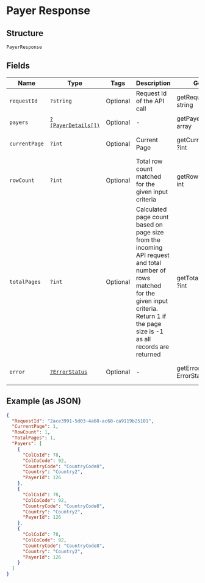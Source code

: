 
# Payer Response

## Structure

`PayerResponse`

## Fields

| Name | Type | Tags | Description | Getter | Setter |
|  --- | --- | --- | --- | --- | --- |
| `requestId` | `?string` | Optional | Request Id of the API call | getRequestId(): ?string | setRequestId(?string requestId): void |
| `payers` | [`?(PayerDetails[])`](../../doc/models/payer-details.md) | Optional | - | getPayers(): ?array | setPayers(?array payers): void |
| `currentPage` | `?int` | Optional | Current Page | getCurrentPage(): ?int | setCurrentPage(?int currentPage): void |
| `rowCount` | `?int` | Optional | Total row count matched for the given input criteria | getRowCount(): ?int | setRowCount(?int rowCount): void |
| `totalPages` | `?int` | Optional | Calculated page count based on page size from the incoming API request and total number of rows matched for the given input criteria. Return 1 if the page size is -1 as all records are returned | getTotalPages(): ?int | setTotalPages(?int totalPages): void |
| `error` | [`?ErrorStatus`](../../doc/models/error-status.md) | Optional | - | getError(): ?ErrorStatus | setError(?ErrorStatus error): void |

## Example (as JSON)

```json
{
  "RequestId": "2ace3991-5d03-4a68-ac68-ca9119b25101",
  "CurrentPage": 1,
  "RowCount": 1,
  "TotalPages": 1,
  "Payers": [
    {
      "ColCoId": 78,
      "ColCoCode": 92,
      "CountryCode": "CountryCode8",
      "Country": "Country2",
      "PayerId": 126
    },
    {
      "ColCoId": 78,
      "ColCoCode": 92,
      "CountryCode": "CountryCode8",
      "Country": "Country2",
      "PayerId": 126
    },
    {
      "ColCoId": 78,
      "ColCoCode": 92,
      "CountryCode": "CountryCode8",
      "Country": "Country2",
      "PayerId": 126
    }
  ]
}
```

